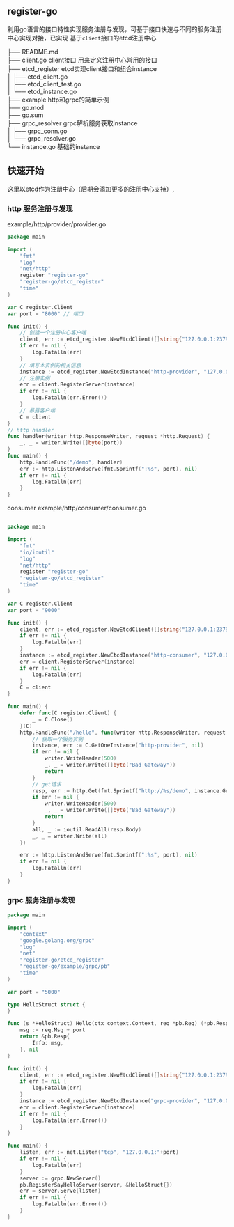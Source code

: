 ## register-go

利用go语言的接口特性实现服务注册与发现，可基于接口快速与不同的服务注册中心实现对接，已实现 基于`client`接口的etcd注册中心

├── README.md \
├── client.go client接口 用来定义注册中心常用的接口\
├── etcd_register etcd实现client接口和组合instance \
│ ├── etcd_client.go \
│ ├── etcd_client_test.go \
│ └── etcd_instance.go \
├── example http和grpc的简单示例\
├── go.mod \
├── go.sum \
├── grpc_resolver grpc解析服务获取instance\
│ ├── grpc_conn.go \
│ └── grpc_resolver.go \
└── instance.go 基础的instance


## 快速开始
这里以etcd作为注册中心（后期会添加更多的注册中心支持）,
### http 服务注册与发现 
  example/http/provider/provider.go
```go
package main

import (
	"fmt"
	"log"
	"net/http"
	register "register-go"
	"register-go/etcd_register"
	"time"
)

var C register.Client
var port = "8000" // 端口

func init() {
	// 创建一个注册中心客户端
	client, err := etcd_register.NewEtcdClient([]string{"127.0.0.1:2379"}, time.Second)
	if err != nil {
		log.Fatalln(err)
	}
	// 填写本实例的相关信息
	instance := etcd_register.NewEtcdInstance("http-provider", "127.0.0.1", port, nil, 60)
    // 注册实例
	err = client.RegisterServer(instance)
	if err != nil {
		log.Fatalln(err.Error())
	}
	// 暴露客户端
	C = client
}
// http handler 
func handler(writer http.ResponseWriter, request *http.Request) {
	_, _ = writer.Write([]byte(port))
}
func main() {
	http.HandleFunc("/demo", handler)
	err := http.ListenAndServe(fmt.Sprintf(":%s", port), nil)
	if err != nil {
		log.Fatalln(err)
	}
}

```

consumer 
example/http/consumer/consumer.go
```go

package main

import (
	"fmt"
	"io/ioutil"
	"log"
	"net/http"
	register "register-go"
	"register-go/etcd_register"
	"time"
)

var C register.Client
var port = "9000"

func init() {
	client, err := etcd_register.NewEtcdClient([]string{"127.0.0.1:2379"}, time.Second)
	if err != nil {
		log.Fatalln(err)
	}
	instance := etcd_register.NewEtcdInstance("http-consumer", "127.0.0.1", port, nil, 60)
	err = client.RegisterServer(instance)
	if err != nil {
		log.Fatalln(err)
	}
	C = client
}

func main() {
	defer func(C register.Client) {
		_ = C.Close()
	}(C)
	http.HandleFunc("/hello", func(writer http.ResponseWriter, request *http.Request) {
		// 获取一个服务实例
		instance, err := C.GetOneInstance("http-provider", nil)
		if err != nil {
			writer.WriteHeader(500)
			_, _ = writer.Write([]byte("Bad Gateway"))
			return
		}
		// get请求
		resp, err := http.Get(fmt.Sprintf("http://%s/demo", instance.GetAddr()))
		if err != nil {
			writer.WriteHeader(500)
			_, _ = writer.Write([]byte("Bad Gateway"))
			return
		}
		all, _ := ioutil.ReadAll(resp.Body)
		_, _ = writer.Write(all)
	})

	err := http.ListenAndServe(fmt.Sprintf(":%s", port), nil)
	if err != nil {
		log.Fatalln(err)
	}
}

```

### grpc 服务注册与发现
```go
package main

import (
	"context"
	"google.golang.org/grpc"
	"log"
	"net"
	"register-go/etcd_register"
	"register-go/example/grpc/pb"
	"time"
)

var port = "5000"

type HelloStruct struct {
}

func (s *HelloStruct) Hello(ctx context.Context, req *pb.Req) (*pb.Resp, error) {
	msg := req.Msg + port
	return &pb.Resp{
		Info: msg,
	}, nil
}

func init() {
	client, err := etcd_register.NewEtcdClient([]string{"127.0.0.1:2379"}, time.Second)
	if err != nil {
		log.Fatalln(err)
	}
	instance := etcd_register.NewEtcdInstance("grpc-provider", "127.0.0.1", port, nil, 10)
	err = client.RegisterServer(instance)
	if err != nil {
		log.Fatalln(err.Error())
	}
}

func main() {
	listen, err := net.Listen("tcp", "127.0.0.1:"+port)
	if err != nil {
		log.Fatalln(err)
	}
	server := grpc.NewServer()
	pb.RegisterSayHelloServer(server, &HelloStruct{})
	err = server.Serve(listen)
	if err != nil {
		log.Fatalln(err.Error())
	}
}

```